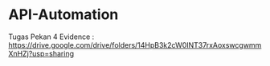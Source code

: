 # API-Automation

Tugas Pekan 4
Evidence : https://drive.google.com/drive/folders/14HpB3k2cW0INT37rxAoxswcgwmmXnHZj?usp=sharing

